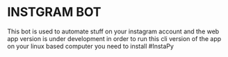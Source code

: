 # INSTGRAM BOT
This bot is used to automate stuff on your instagram account and the web app version is under development
in order to run this cli version of the app on your linux based computer you need to install #InstaPy
